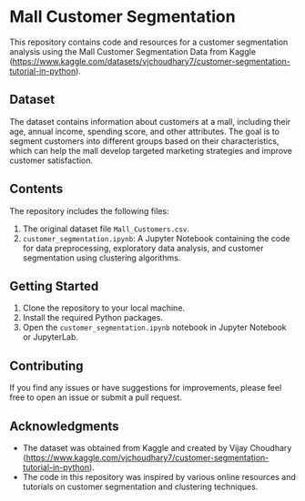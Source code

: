 # Mall Customer Segmentation

This repository contains code and resources for a customer segmentation analysis using the Mall Customer Segmentation Data from Kaggle (https://www.kaggle.com/datasets/vjchoudhary7/customer-segmentation-tutorial-in-python).

## Dataset

The dataset contains information about customers at a mall, including their age, annual income, spending score, and other attributes. The goal is to segment customers into different groups based on their characteristics, which can help the mall develop targeted marketing strategies and improve customer satisfaction.

## Contents

The repository includes the following files:

1. The original dataset file `Mall_Customers.csv`.
2. `customer_segmentation.ipynb`: A Jupyter Notebook containing the code for data preprocessing, exploratory data analysis, and customer segmentation using clustering algorithms.

## Getting Started

1. Clone the repository to your local machine.
2. Install the required Python packages.
3. Open the `customer_segmentation.ipynb` notebook in Jupyter Notebook or JupyterLab.

## Contributing

If you find any issues or have suggestions for improvements, please feel free to open an issue or submit a pull request.

## Acknowledgments

- The dataset was obtained from Kaggle and created by Vijay Choudhary (https://www.kaggle.com/vjchoudhary7/customer-segmentation-tutorial-in-python).
- The code in this repository was inspired by various online resources and tutorials on customer segmentation and clustering techniques.
